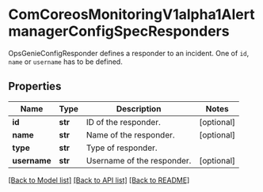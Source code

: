 # ComCoreosMonitoringV1alpha1AlertmanagerConfigSpecResponders

OpsGenieConfigResponder defines a responder to an incident. One of `id`, `name` or `username` has to be defined.
## Properties
Name | Type | Description | Notes
------------ | ------------- | ------------- | -------------
**id** | **str** | ID of the responder. | [optional] 
**name** | **str** | Name of the responder. | [optional] 
**type** | **str** | Type of responder. | 
**username** | **str** | Username of the responder. | [optional] 

[[Back to Model list]](../README.md#documentation-for-models) [[Back to API list]](../README.md#documentation-for-api-endpoints) [[Back to README]](../README.md)


